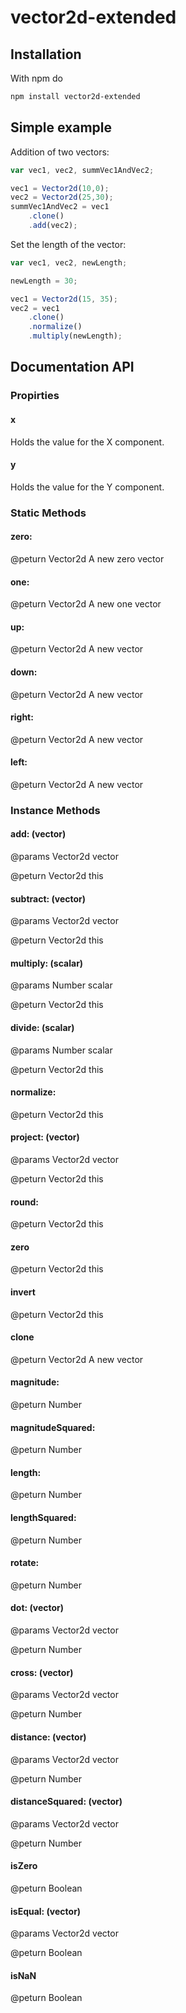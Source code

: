 # vector2d-extended

## Installation

With npm do

```bash
npm install vector2d-extended
```

## Simple example

Addition of two vectors:

```javascript
var vec1, vec2, summVec1AndVec2;

vec1 = Vector2d(10,0);
vec2 = Vector2d(25,30);
summVec1AndVec2 = vec1
    .clone()
    .add(vec2);
```

Set the length of the vector:

```javascript
var vec1, vec2, newLength;

newLength = 30;

vec1 = Vector2d(15, 35);
vec2 = vec1
    .clone()
    .normalize()
    .multiply(newLength);
```

## Documentation API

### Propirties

#### x

Holds the value for the X component.

#### y

Holds the value for the Y component.

### Static Methods

#### zero:

@peturn Vector2d A new zero vector

#### one:

@peturn Vector2d A new one vector

#### up:

@peturn Vector2d A new vector

#### down:

@peturn Vector2d A new vector

#### right:

@peturn Vector2d A new vector

#### left:

@peturn Vector2d A new vector

### Instance Methods


#### add: (vector)

@params Vector2d vector

@peturn Vector2d this

#### subtract: (vector)

@params Vector2d vector

@peturn Vector2d this

#### multiply: (scalar)

@params Number scalar

@peturn Vector2d this

#### divide: (scalar)

@params Number scalar

@peturn Vector2d this

#### normalize:

@peturn Vector2d this

#### project: (vector)

@params Vector2d vector

@peturn Vector2d this

#### round:

@peturn Vector2d this

#### zero

@peturn Vector2d this

#### invert

@peturn Vector2d this

#### clone

@peturn Vector2d A new vector


#### magnitude:

@peturn Number

#### magnitudeSquared:

@peturn Number

#### length:

@peturn Number

#### lengthSquared:

@peturn Number

#### rotate:

@peturn Number

#### dot: (vector)

@params Vector2d vector

@peturn Number

#### cross: (vector)

@params Vector2d vector

@peturn Number

#### distance: (vector)

@params Vector2d vector

@peturn Number

#### distanceSquared: (vector)

@params Vector2d vector

@peturn Number


#### isZero

@peturn Boolean

#### isEqual: (vector)

@params Vector2d vector

@peturn Boolean

#### isNaN

@peturn Boolean